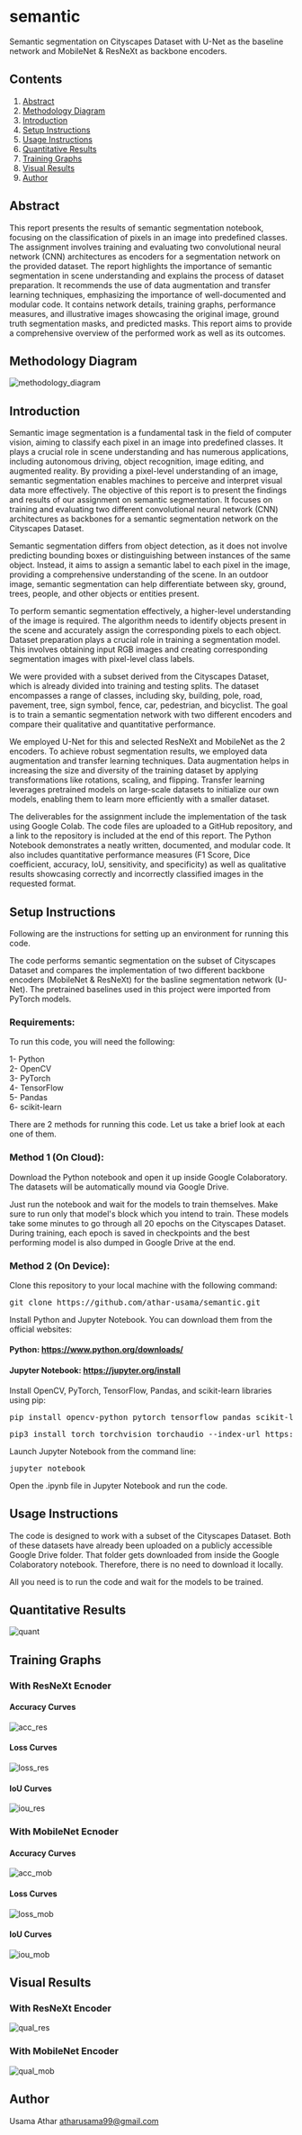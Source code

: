 # semantic
Semantic segmentation on Cityscapes Dataset with U-Net as the baseline network and MobileNet &amp; ResNeXt as backbone encoders.

## Contents
1. [ Abstract ](#abs)
2. [ Methodology Diagram ](#m_dig)
3. [ Introduction ](#intro)
4. [ Setup Instructions ](#setup)
5. [ Usage Instructions ](#usage)
6. [ Quantitative Results ](#quant_res)
7. [ Training Graphs ](#graphs)
8. [ Visual Results ](#vis_res)
9. [ Author ](#auth)

<a name="abs"></a>
## Abstract
This report presents the results of semantic segmentation notebook, focusing on the classification of pixels in an image into predefined classes. The assignment involves training and evaluating two convolutional neural network (CNN) architectures as encoders for a segmentation network on the provided dataset. The report highlights the importance of semantic segmentation in scene understanding and explains the process of dataset preparation. It recommends the use of data augmentation and transfer learning techniques, emphasizing the importance of well-documented and modular code. It contains network details, training graphs, performance measures, and illustrative images showcasing the original image, ground truth segmentation masks, and predicted masks. This report aims to provide a comprehensive overview of the performed work as well as its outcomes.

<a name="m_dig"></a>
## Methodology Diagram
![methodology_diagram](https://github.com/athar-usama/semantic/assets/41828100/e68b2ac8-9533-4e78-a74c-405293305bb4)

<a name="intro"></a>
## Introduction
Semantic image segmentation is a fundamental task in the field of computer vision, aiming to classify each pixel in an image into predefined classes. It plays a crucial role in scene understanding and has numerous applications, including autonomous driving, object recognition, image editing, and augmented reality. By providing a pixel-level understanding of an image, semantic segmentation enables machines to perceive and interpret visual data more effectively. The objective of this report is to present the findings and results of our assignment on semantic segmentation. It focuses on training and evaluating two different convolutional neural network (CNN) architectures
as backbones for a semantic segmentation network on the Cityscapes Dataset.

Semantic segmentation differs from object detection, as it does not involve predicting bounding boxes or distinguishing between instances of the same object. Instead, it aims to assign a semantic label to each pixel in the image, providing a comprehensive understanding of the scene. In an outdoor image, semantic segmentation can help differentiate between sky, ground, trees, people, and other objects or entities present.

To perform semantic segmentation effectively, a higher-level understanding of the image is required. The algorithm needs to identify objects present in the scene and accurately assign the corresponding pixels to each object. Dataset preparation plays a crucial role in training a segmentation model. This involves obtaining input RGB images and creating corresponding segmentation images with pixel-level class labels.

We were provided with a subset derived from the Cityscapes Dataset, which is already divided into training and testing splits. The dataset encompasses a range of classes, including sky, building, pole, road, pavement, tree, sign symbol, fence, car, pedestrian, and bicyclist. The goal is to train a semantic segmentation network with two different encoders and compare their qualitative and quantitative performance.

We employed U-Net for this and selected ResNeXt and MobileNet as the 2 encoders. To achieve robust segmentation results, we employed data augmentation and transfer learning techniques. Data augmentation helps in increasing the size and diversity of the training dataset by applying transformations like rotations, scaling, and flipping. Transfer learning leverages pretrained models on large-scale datasets to initialize our own models, enabling them to learn more efficiently with a smaller dataset.

The deliverables for the assignment include the implementation of the task using Google Colab. The code files are uploaded to a GitHub repository, and a link to the repository is included at the end of this report. The Python Notebook demonstrates a neatly written, documented, and modular code. It also includes quantitative performance measures (F1 Score, Dice coefficient, accuracy, IoU, sensitivity, and specificity) as well as qualitative results showcasing correctly and incorrectly classified images in the requested format.

<a name="setup"></a>
## Setup Instructions
Following are the instructions for setting up an environment for running this code.

The code performs semantic segmentation on the subset of Cityscapes Dataset and compares the implementation of two different backbone encoders (MobileNet & ResNeXt) for the basline segmentation network (U-Net). The pretrained baselines used in this project were imported from PyTorch models.

### Requirements:
To run this code, you will need the following:

1- Python</br>
2- OpenCV</br>
3- PyTorch</br>
4- TensorFlow</br>
5- Pandas</br>
6- scikit-learn

There are 2 methods for running this code. Let us take a brief look at each one of them.

### Method 1 (On Cloud):

Download the Python notebook and open it up inside Google Colaboratory. The datasets will be automatically mound via Google Drive.

Just run the notebook and wait for the models to train themselves. Make sure to run only that model's block which you intend to train. These models take some minutes to go through all 20 epochs on the Cityscapes Dataset. During training, each epoch is saved in checkpoints and the best performing model is also dumped in Google Drive at the end.

### Method 2 (On Device):

Clone this repository to your local machine with the following command:</br>
<pre>git clone https://github.com/athar-usama/semantic.git</pre>

Install Python and Jupyter Notebook. You can download them from the official websites:
#### Python: https://www.python.org/downloads/
#### Jupyter Notebook: https://jupyter.org/install

Install OpenCV, PyTorch, TensorFlow, Pandas, and scikit-learn libraries using pip:</br>
<pre>pip install opencv-python pytorch tensorflow pandas scikit-learn</pre>
<pre>pip3 install torch torchvision torchaudio --index-url https://download.pytorch.org/whl/cu118</pre>

Launch Jupyter Notebook from the command line:</br>
<pre>jupyter notebook</pre>

Open the .ipynb file in Jupyter Notebook and run the code.

<a name="usage"></a>
## Usage Instructions
The code is designed to work with a subset of the Cityscapes Dataset. Both of these datasets have already been uploaded on a publicly accessible Google Drive folder. That folder gets downloaded from inside the Google Colaboratory notebook. Therefore, there is no need to download it locally.

All you need is to run the code and wait for the models to be trained.

<a name="quant_res"></a>
## Quantitative Results
![quant](https://github.com/athar-usama/semantic/assets/41828100/ff60187c-af65-45ac-a654-56f004f445eb)

<a name="graphs"></a>
## Training Graphs

### With ResNeXt Ecnoder

#### Accuracy Curves
![acc_res](https://github.com/athar-usama/semantic/assets/41828100/c6050257-fd48-4386-96e6-95f7d910bcff)

#### Loss Curves
![loss_res](https://github.com/athar-usama/semantic/assets/41828100/5168c28a-4d16-4e8d-8cf8-b8c0cc2b2da4)

#### IoU Curves
![iou_res](https://github.com/athar-usama/semantic/assets/41828100/1c567843-00c8-404d-a4a9-93047180edd5)

### With MobileNet Ecnoder

#### Accuracy Curves
![acc_mob](https://github.com/athar-usama/semantic/assets/41828100/8264cb1d-13f9-40bb-86dc-d807a4962d98)

#### Loss Curves
![loss_mob](https://github.com/athar-usama/semantic/assets/41828100/d800a97c-8129-41e4-bd8c-90c125a01222)

#### IoU Curves
![iou_mob](https://github.com/athar-usama/semantic/assets/41828100/2a61bd5b-ac25-4b11-994b-0402568a6a9a)

<a name="vis_res"></a>
## Visual Results

### With ResNeXt Encoder
![qual_res](https://github.com/athar-usama/semantic/assets/41828100/1e09749d-87df-43a0-83c0-7879d452f213)

### With MobileNet Encoder
![qual_mob](https://github.com/athar-usama/semantic/assets/41828100/dd317356-32ac-4ee3-ba8a-e6d463c9bfb7)

<a name="auth"></a>
## Author
Usama Athar atharusama99@gmail.com
